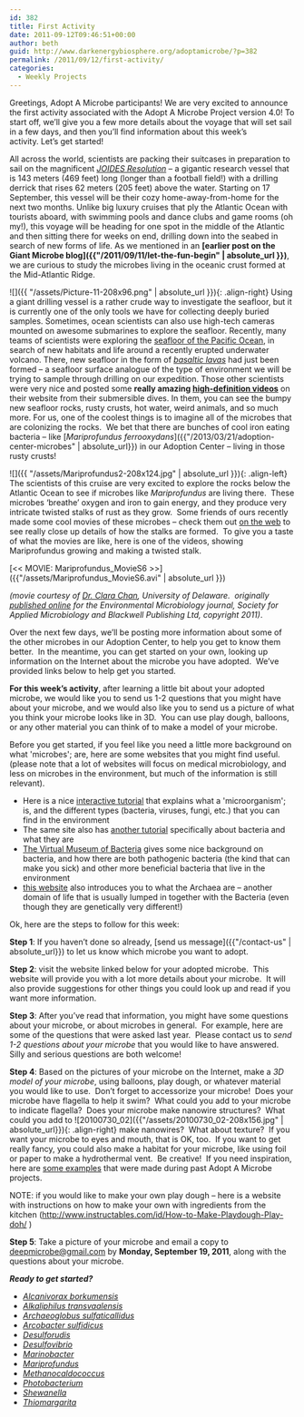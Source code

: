 ```yaml
---
id: 382
title: First Activity
date: 2011-09-12T09:46:51+00:00
author: beth
guid: http://www.darkenergybiosphere.org/adoptamicrobe/?p=382
permalink: /2011/09/12/first-activity/
categories:
  - Weekly Projects
---
```

Greetings, Adopt A Microbe participants! We are very excited to announce the first activity associated with the Adopt A Microbe Project version 4.0! To start off, we’ll give you a few more details about the voyage that will set sail in a few days, and then you’ll find information about this week’s activity. Let’s get started!

All across the world, scientists are packing their suitcases in preparation to sail on the magnificent [_JOIDES Resolution_](http://joidesresolution.org/node/8) – a gigantic research vessel that is 143 meters (469 feet) long (longer than a football field!) with a drilling derrick that rises 62 meters (205 feet) above the water. Starting on 17 September, this vessel will be their cozy home-away-from-home for the next two months. Unlike big luxury cruises that ply the Atlantic Ocean with tourists aboard, with swimming pools and dance clubs and game rooms (oh my!), this voyage will be heading for one spot in the middle of the Atlantic and then sitting there for weeks on end, drilling down into the seabed in search of new forms of life. As we mentioned in an **[earlier post on the Giant Microbe blog]({{"/2011/09/11/let-the-fun-begin" | absolute_url }})**, we are curious to study the microbes living in the oceanic crust formed at the Mid-Atlantic Ridge.

![]({{ "/assets/Picture-11-208x96.png" | absolute_url }}){: .align-right} Using a giant drilling vessel is a rather crude way to investigate the seafloor, but it is currently one of the only tools we have for collecting deeply buried samples. Sometimes, ocean scientists can also use high-tech cameras mounted on awesome submarines to explore the seafloor. Recently, many teams of scientists were exploring the [seafloor of the Pacific Ocean](http://www.interactiveoceans.washington.edu/visions11), in search of new habitats and life around a recently erupted underwater volcano. There, new seafloor in the form of [_basaltic lavas_](http://en.wikipedia.org/wiki/Oceanic_crust) had just been formed – a seafloor surface analogue of the type of environment we will be trying to sample through drilling on our expedition. Those other scientists were very nice and posted some **really amazing [high-definition videos](http://www.interactiveoceans.washington.edu/visions11/video)** on their website from their submersible dives. In them, you can see the bumpy new seafloor rocks, rusty crusts, hot water, weird animals, and so much more. For us, one of the coolest things is to imagine all of the microbes that are colonizing the rocks.  We bet that there are bunches of cool iron eating bacteria – like [_Mariprofundus ferrooxydans_]({{"/2013/03/21/adoption-center-microbes" | absolute_url}}) in our Adoption Center – living in those rusty crusts!

![]({{ "/assets/Mariprofundus2-208x124.jpg" | absolute_url }}){: .align-left} The scientists of this cruise are very excited to explore the rocks below the Atlantic Ocean to see if microbes like _Mariprofundus_ are living there.  These microbes ‘breathe’ oxygen and iron to gain energy, and they produce very intricate twisted stalks of rust as they grow.  Some friends of ours recently made some cool movies of these microbes – check them out [on the web](http://onlinelibrary.wiley.com/doi/10.1111/j.1462-2920.2011.02567.x/suppinfo) to see really close up details of how the stalks are formed.  To give you a taste of what the movies are like, here is one of the videos, showing Mariprofundus growing and making a twisted stalk.

[<< MOVIE: Mariprofundus_MovieS6 >>]({{"/assets/Mariprofundus_MovieS6.avi" | absolute_url }})

_(movie courtesy of [Dr. Clara Chan](http://www.ceoe.udel.edu/people/profile.aspx?cschan), University of Delaware.  originally [published online](http://onlinelibrary.wiley.com/doi/10.1111/j.1462-2920.2011.02567.x/suppinfo) for the Environmental Microbiology journal, Society for Applied Microbiology and Blackwell Publishing Ltd, copyright 2011)_.

Over the next few days, we’ll be posting more information about some of the other microbes in our Adoption Center, to help you get to know them better.  In the meantime, you can get started on your own, looking up information on the Internet about the microbe you have adopted.  We’ve provided links below to help get you started.

**For this week’s activity**, after learning a little bit about your adopted microbe, we would like you to send us 1-2 questions that you might have about your microbe, and we would also like you to send us a picture of what you think your microbe looks like in 3D.  You can use play dough, balloons, or any other material you can think of to make a model of your microbe.

Before you get started, if you feel like you need a little more background on what 'microbes'; are, here are some websites that you might find useful.  (please note that a lot of websites will focus on medical microbiology, and less on microbes in the environment, but much of the information is still relevant).

  * Here is a nice [interactive tutorial](http://www.childrensuniversity.manchester.ac.uk/interactives/science/microorganisms/whatandwhere.asp) that explains what a 'microorganism'; is, and the different types (bacteria, viruses, fungi, etc.) that you can find in the environment
  * The same site also has [another tutorial](http://www.childrensuniversity.manchester.ac.uk/interactives/science/microorganisms/whatarebacteria.asp) specifically about bacteria and what they are
  * [The Virtual Museum of Bacteria](http://www.bacteriamuseum.org/cms/Bacteria/what-are-bacteria.html) gives some nice background on bacteria, and how there are both pathogenic bacteria (the kind that can make you sick) and other more beneficial bacteria that live in the environment
  * [this website](http://www.ucmp.berkeley.edu/archaea/archaea.html) also introduces you to what the Archaea are – another domain of life that is usually lumped in together with the Bacteria (even though they are genetically very different!)

Ok, here are the steps to follow for this week:

**Step 1**: If you haven’t done so already, [send us message]({{"/contact-us" | absolute_url}}) to let us know which microbe you want to adopt.

**Step 2**: visit the website linked below for your adopted microbe.  This website will provide you with a lot more details about your microbe.  It will also provide suggestions for other things you could look up and read if you want more information.

**Step 3**: After you’ve read that information, you might have some questions about your microbe, or about microbes in general.  For example, here are some of the questions that were asked last year.  Please contact us to _send 1-2 questions about your microbe_ that you would like to have answered.  Silly and serious questions are both welcome!

**Step 4**: Based on the pictures of your microbe on the Internet, make a _3D model of your microbe_, using balloons, play dough, or whatever material you would like to use.  Don’t forget to accessorize your microbe!  Does your microbe have flagella to help it swim?  What could you add to your microbe to indicate flagella?  Does your microbe make nanowire structures?  What could you add to ![20100730_02]({{"/assets/20100730_02-208x156.jpg" | absolute_url}}){: .align-right} make nanowires?  What about texture?  If you want your microbe to eyes and mouth, that is OK, too.  If you want to get really fancy, you could also make a habitat for your microbe, like using foil or paper to make a hydrothermal vent.  Be creative!  If you need inspiration, here are [some examples](https://sites.google.com/site/adoptamicrobe/project-updates/balloonmicrobes) that were made during past Adopt A Microbe projects.

NOTE: if you would like to make your own play dough – here is a website with instructions on how to make your own with ingredients from the kitchen (<http://www.instructables.com/id/How-to-Make-Playdough-Play-doh/> )

**Step 5**: Take a picture of your microbe and email a copy to <deepmicrobe@gmail.com> by **Monday, September 19, 2011**, along with the questions about your microbe.

_**Ready to get started?**_

* [_Alcanivorax borkumensis_](http://microbewiki.kenyon.edu/index.php/Alcanivorax)
* [_Alkaliphilus transvaalensis_](http://genome.jgi-psf.org/alkme/alkme.home.html)
* [_Archaeoglobus sulfaticallidus_](http://ijs.sgmjournals.org/content/60/12/2745.abstract)
* [_Arcobacter sulfidicus_](http://www.ceoe.udel.edu/extreme2002/creatures/microbes/taylor.html)
* [_Desulforudis_](http://en.wikipedia.org/wiki/Desulforudis_audaxviator)
* [_Desulfovibrio_](http://microbewiki.kenyon.edu/index.php/Desulfovibrio)
* [_Marinobacter_](http://microbewiki.kenyon.edu/index.php/Marinobacter_aquaeolei)
* [_Mariprofundus_](http://www.plosone.org/article/info:doi/10.1371/journal.pone.0000667)
* [_Methanocaldococcus_](http://microbewiki.kenyon.edu/index.php/Methanococcus_jannaschii)
* [_Photobacterium_](http://microbewiki.kenyon.edu/index.php/Photobacterium_profundum)
* [_Shewanella_](http://microbewiki.kenyon.edu/index.php/Shewanella_loihica)
* [_Thiomargarita_](http://microbewiki.kenyon.edu/index.php/Thiomargarita)
